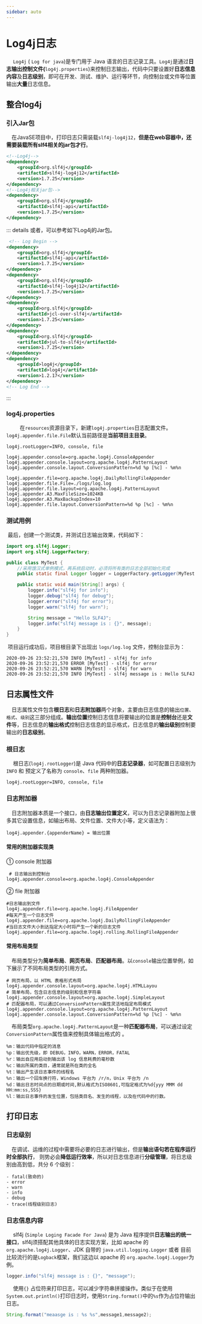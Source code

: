 ```yaml
---
sidebar: auto
---
```

# Log4j日志

​	　`Log4j` ( `Log for java`)是专门用于 Java 语言的日志记录工具。`Log4j`是通过**日志输出控制文件(**`log4j.properties`)来控制日志输出，代码中只要设置好**日志信息内容**及**日志级别**，即可在开发、测试、维护、运行等环节，向控制台或文件等位置输出**大量**日志信息。



## 整合log4j

### 引入Jar包

​	　在JavaSE项目中，打印日志只需装载`slf4j-log4j12`，**但是在web容器中，还需要装载所有slf4相关的jar包才行**。

```xml
<!--Log4j-->
<dependency>
    <groupId>org.slf4j</groupId>
    <artifactId>slf4j-log4j12</artifactId>
    <version>1.7.25</version>
</dependency>
<!--Log4j相关jar包-->
<dependency>
    <groupId>org.slf4j</groupId>
    <artifactId>slf4j-api</artifactId>
    <version>1.7.25</version>
</dependency>
```



::: details 或者，可以参考如下Log4j的Jar包。

```xml
 <!-- Log Begin -->
<dependency>
    <groupId>org.slf4j</groupId>
    <artifactId>slf4j-api</artifactId>
    <version>1.7.25</version>
</dependency>
<dependency>
    <groupId>org.slf4j</groupId>
    <artifactId>slf4j-log4j12</artifactId>
    <version>1.7.25</version>
</dependency>
<dependency>
    <groupId>org.slf4j</groupId>
    <artifactId>jcl-over-slf4j</artifactId>
    <version>1.7.25</version>
</dependency>
<dependency>
    <groupId>org.slf4j</groupId>
    <artifactId>jul-to-slf4j</artifactId>
    <version>1.7.25</version>
</dependency>
<dependency>
    <groupId>log4j</groupId>
    <artifactId>log4j</artifactId>
    <version>1.2.17</version>
</dependency>
<!-- Log End -->
```

:::



### log4j.properties

​	　	　在`resources`资源目录下，新建`log4j.properties`日志配置文件。`log4j.appender.file.File`默认当前路径是**当前项目主目录**。

```properties
log4j.rootLogger=INFO, console, file

log4j.appender.console=org.apache.log4j.ConsoleAppender
log4j.appender.console.layout=org.apache.log4j.PatternLayout
log4j.appender.console.layout.ConversionPattern=%d %p [%c] - %m%n

log4j.appender.file=org.apache.log4j.DailyRollingFileAppender
log4j.appender.file.File=./logs/log.log
log4j.appender.file.layout=org.apache.log4j.PatternLayout
log4j.appender.A3.MaxFileSize=1024KB
log4j.appender.A3.MaxBackupIndex=10
log4j.appender.file.layout.ConversionPattern=%d %p [%c] - %m%n
```



### 测试用例

​	最后，创建一个测试类，并测试日志输出效果，代码如下：

```java
import org.slf4j.Logger;
import org.slf4j.LoggerFactory;

public class MyTest {
	//采用饿汉式单例模式，再系统启动时，必须将所有类的日志全部初始化完成
    public static final Logger logger = LoggerFactory.getLogger(MyTest.class);

    public static void main(String[] args) {
        logger.info("slf4j for info");
        logger.debug("slf4j for debug");
        logger.error("slf4j for error");
        logger.warn("slf4j for warn");

        String message = "Hello SLF4J";
        logger.info("slf4j message is : {}", message);
    }
}
```

​	项目运行成功后，项目根目录下出现出 `logs/log.log` 文件，控制台显示为：

```
2020-09-26 23:52:21,570 INFO [MyTest] - slf4j for info
2020-09-26 23:52:21,570 ERROR [MyTest] - slf4j for error
2020-09-26 23:52:21,570 WARN [MyTest] - slf4j for warn
2020-09-26 23:52:21,570 INFO [MyTest] - slf4j message is : Hello SLF4J
```



## 日志属性文件

​	　日志属性文件包含**根日志**和**日志附加器**两个对象，主要由日志信息的输出`位置`、`格式`、`级别`这三部分组成。**输出位置**控制日志信息将要输出的位置是**控制台**还是**文件**等，日志信息的**输出格式**控制日志信息的显示格式，日志信息的**输出级别**控制要输出的**日志级别**。

### 根日志

​	　根日志(`log4j.rootLogger`)是 Java 代码中的**日志记录器**，如可配置日志级别为 `INFO` 和 预定义了名称为 `console`、`file` 两种附加器。

```properties
log4j.rootLogger=INFO, console, file
```



### 日志附加器

​	　日志附加器本质是一个接口，由**日志输出位置定义**，可以为日志记录器附加上很多其它设置信息，如输出布局、文件位置、文件大小等，定义语法为：

```properties
log4j.appender.{appenderName} = 输出位置
```



#### 常用的附加器实现类

① console 附加器

```properties
 # 日志输出到控制台
log4j.appender.console=org.apache.log4j.ConsoleAppender
```

② file 附加器

```properties
#日志输出到文件
log4j.appender.file=org.apache.log4j.FileAppender
#每天产生一个日志文件
log4j.appender.file=org.apache.log4j.DailyRollingFileAppender
#当日志文件大小到达指定大小时将产生一个新的日志文件
log4j.appender.file=org.apache.log4j.rolling.RollingFileAppender
```



#### 常用布局类型

​	　布局类型分为**简单布局**、**网页布局**、**匹配器布局**。以`console`输出位置举例，如下展示了不同布局类型的引用方式。

```properties
# 网页布局，以 HTML 表格形式布局
log4j.appender.console.layout=org.apache.log4j.HTMLLayou
# 简单布局，包含日志信息的级别和信息字符串
log4j.appender.console.layout=org.apache.log4j.SimpleLayout
# 匹配器布局，可以通过ConversionPattern属性灵活地指定布局模式
log4j.appender.console.layout=org.apache.log4j.PatternLayout
log4j.appender.console.layout.ConversionPattern=%d %p [%c] - %m%n
```

​	　布局类型`org.apache.log4j.PatternLayout`是一种**匹配器布局**，可以通过设定 `ConversionPattern`属性值来控制具体输出格式的 。

```
%m：输出代码中指定的消息
%p：输出优先级，即 DEBUG，INFO，WARN，ERROR，FATAL
%r：输出自应用启动到输出该 log 信息耗费的毫秒数
%c：输出所属的类目，通常就是所在类的全名
%t：输出产生该日志事件的线程名
%n：输出一个回车换行符，Windows 平台为 /r/n，Unix 平台为 /n
%d：输出日志时间点的日期或时间,默认格式为ISO8601,可指定格式为%d{yyy MMM dd HH:mm:ss,SSS}
%l：输出日志事件的发生位置，包括类目名、发生的线程，以及在代码中的行数。
```



## 打印日志

### 日志级别

​	　在调试、运维的过程中需要将必要的日志进行输出，但是**输出语句若在程序运行时全部执行**， 则势必会**降低运行效率**，所以对日志信息进行**分级管理**，将日志级别由高到低，共分 6 个级别：

```
- fatal(致命的)
- error
- warn
- info
- debug
- trace(线程级别日志)
```



### 日志信息内容

​	　slf4j (`Simple Loging Facade For Java`) 是为 Java 程序提供**日志输出的统一接口**，slf4j须搭配其他具体的日志实现方案，比如 apache 的 `org.apache.log4j.Logger`、JDK 自带的 `java.util.logging.Logger` 或者 目前比较流行的是`Logback`框架，我们这边以 apache 的 `org.apache.log4j.Logger`为例。

```java
logger.info("slf4j message is : {}", "message");
```

​	　使用`{}` 占位符来打印日志，可以减少字符串拼接操作。类似于在使用`System.out.println()`打印日志时，使用`String.format()`中的`%s`作为占位符输出日志。

```java
String.format("meaasge is : %s %s",message1,message2);
```

